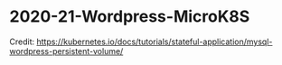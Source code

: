 # 2020-21-Wordpress-MicroK8S

Credit: https://kubernetes.io/docs/tutorials/stateful-application/mysql-wordpress-persistent-volume/
